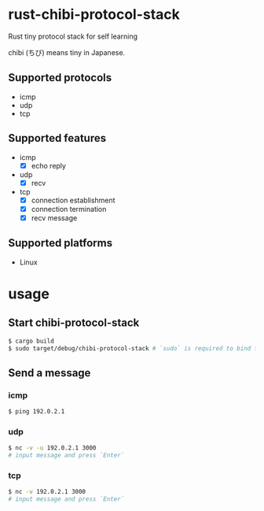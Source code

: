 # rust-chibi-protocol-stack

Rust tiny protocol stack for self learning

chibi (ちび) means tiny in Japanese.

## Supported protocols

- icmp
- udp
- tcp

## Supported features

- icmp
  - [x] echo reply
- udp
  - [x] recv
- tcp
  - [x] connection establishment
  - [x] connection termination
  - [x] recv message

## Supported platforms

- Linux

# usage

## Start chibi-protocol-stack

```bash
$ cargo build
$ sudo target/debug/chibi-protocol-stack # `sudo` is required to bind tun device
```

## Send a message

### icmp

```bash
$ ping 192.0.2.1
```

### udp

```bash
$ nc -v -u 192.0.2.1 3000
# input message and press `Enter`
```

### tcp

```bash
$ nc -v 192.0.2.1 3000
# input message and press `Enter`
```
